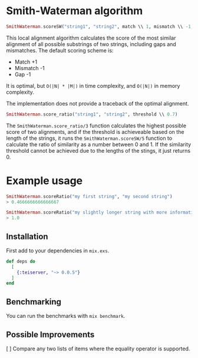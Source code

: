 # Smith-Waterman algorithm

```elixir
SmithWaterman.scoreSW("string1", "string2", match \\ 1, mismatch \\ -1, gap \\ -1)
```
This local alignment algorithm calculates the score of the most similar alignment of all possible substrings of two strings, including gaps and mismatches. 
The default scoring scheme is:
 - Match +1
 - Mismatch -1
 - Gap -1

It is optimal, but `O(|N| * |M|)` in time complexity, and `O(|N|)` in memory complexity. 

The implementation does not provide a traceback of the optimal alignment.


```elixir
SmithWaterman.score_ratio("string1", "string2", threshold \\ 0.7) 
```
The `SmithWaterman.score_ratio/3` function calculates the highest possible score of two alignments, and if the threshold is achieveable based on the length of the strings, it runs the `SmithWaterman.scoreSW/5` function to calculate the ratio of similarity as a number between 0 and 1.
If the similarity threshold cannot be achieved due to the lengths of the stings, it just returns 0.


# Example usage
```elixir
SmithWaterman.scoreRatio("my first string", "my second string")
> 0.4666666666666667

SmithWaterman.scoreRatio("my slightly longer string with more information in it", "my slightly longer string with more information in it random chars")
> 1.0
```

## Installation
First add to your dependencies in `mix.exs`.
```elixir
def deps do
  [
    {:teiserver, "~> 0.0.5"}
  ]
end
```

## Benchmarking
You can run the benchmarks with `mix benchmark`.

## Possible Improvements
[ ] Compare any two lists of items where the equality operator is supported.
